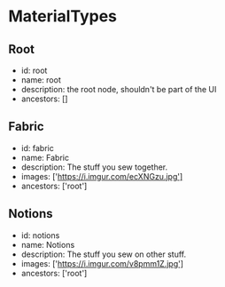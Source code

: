 # MaterialTypes

## Root
- id: root
- name: root
- description: the root node, shouldn't be part of the UI
- ancestors: []

## Fabric
- id: fabric
- name: Fabric
- description: The stuff you sew together.
- images: ['https://i.imgur.com/ecXNGzu.jpg']
- ancestors: ['root']

## Notions
- id: notions
- name: Notions
- description: The stuff you sew on other stuff.
- images: ['https://i.imgur.com/v8pmm1Z.jpg']
- ancestors: ['root']